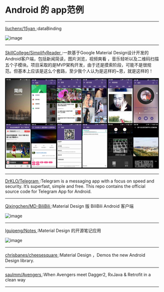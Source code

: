 
# Android 的 app范例


---
[ liuchenx/15yan ](https://github.com/liuchenx/15yan):dataBinding 

![image](https://raw.githubusercontent.com/liuchenx/15yan/master/screenshot/Screenshot1.png)     
 
---
[ SkillCollege/SimplifyReader ](https://github.com/SkillCollege/SimplifyReader):一款基于Google Material Design设计开发的Android客户端，包括新闻简读，图片浏览，视频爽看 ，音乐轻听以及二维码扫描五个子模块。项目采取的是MVP架构开发，由于还是摸索阶段，可能不是很规范。但基本上应该是这么个套路，至少我个人认为是这样的~恩，就是这样的！

![image](https://raw.githubusercontent.com/SkillCollege/server/master/SimplifyReader/images/all_in_one.jpg)     
 
---
[ DrKLO/Telegram ](https://github.com/DrKLO/Telegram):Telegram is a messaging app with a focus on speed and security. It’s superfast, simple and free. This repo contains the official source code for Telegram App for Android.

     
 
---

[ Qixingchen/MD-BiliBili ](https://github.com/Qixingchen/MD-BiliBili):Material Design 版 BiliBili Android 客户端

![image](https://camo.githubusercontent.com/54dcc76e195177a2227d87241d98b343c4fda4c3/687474703a2f2f69342e74696574756b752e636f6d2f636363383737633936666636633335312e706e67)     
 
---
[ lguipeng/Notes ](https://github.com/lguipeng/Notes):Material Design 的开源笔记应用

![image](https://github.com/lguipeng/Notes/blob/master/screenshot/screenshot_1.png)     
 
---
[ chrisbanes/cheesesquare ](https://github.com/chrisbanes/cheesesquare):Material Design ，Demos the new Android Design library.

 
---
[ saulmm/Avengers ](https://github.com/saulmm/Avengers):When Avengers meet Dagger2, RxJava & Retrofit in a clean way

 
---